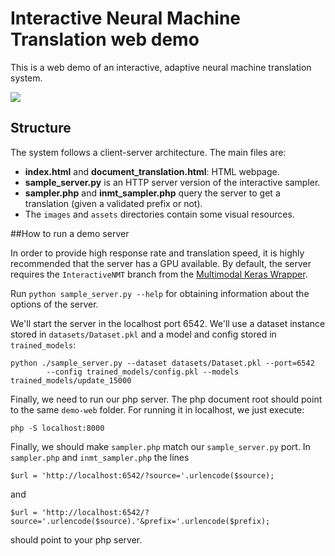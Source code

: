 # Interactive Neural Machine Translation web demo

This is a web demo of an interactive, adaptive neural machine translation system.

![](https://github.com/lvapeab/nmt-keras/blob/master/demo-web/images/demo-system.gif)

## Structure

The system follows a client-server architecture. The main files are:

- **index.html** and **document_translation.html**: HTML webpage. 
- **sample_server.py** is an HTTP server version of the interactive sampler.
- **sampler.php** and **inmt_sampler.php** query the server to get a translation (given a validated prefix or not).
- The `images` and `assets` directories contain some visual resources. 

##How to run a demo server

In order to provide high response rate and translation speed, it is highly recommended that the server has a GPU available.
By default, the server requires the `InteractiveNMT` branch from the [Multimodal Keras Wrapper](https://github.com/lvapeab/staged_keras_wrapper/tree/Interactive_NMT).

Run ``python sample_server.py --help`` for obtaining information about the options of the server.

We'll start the server in the localhost port 6542. We'll use a dataset instance stored in `datasets/Dataset.pkl` and a 
model and config stored in `trained_models`:
```
python ./sample_server.py --dataset datasets/Dataset.pkl --port=6542  
        --config trained_models/config.pkl --models trained_models/update_15000
```

Finally, we need to run our php server. The php document root should point to the same `demo-web` folder. For running it in localhost, we just execute:
```
php -S localhost:8000
```

Finally, we should make `sampler.php` match our `sample_server.py` port. In `sampler.php` and `inmt_sampler.php`
the lines 
```
$url = 'http://localhost:6542/?source='.urlencode($source);
```
and
```
$url = 'http://localhost:6542/?source='.urlencode($source).'&prefix='.urlencode($prefix);
```
should point to your php server.

